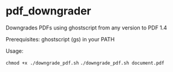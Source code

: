# pdf_downgrader
Downgrades PDFs using ghostscript from any version to PDF 1.4

Prerequisites: ghostscript (gs) in your PATH

Usage:

`chmod +x ./downgrade_pdf.sh`
`./downgrade_pdf.sh document.pdf`
